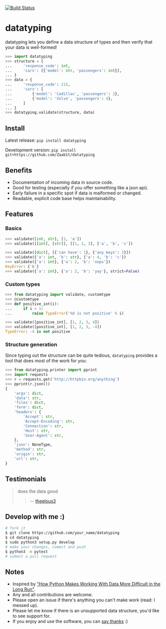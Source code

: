 [![Build Status](https://travis-ci.org/Zaab1t/datatyping.svg?branch=master)](https://travis-ci.org/Zaab1t/datatyping)


# datatyping
datatyping lets you define a data structure of types and then verify that your
data is well-formed!

``` python
>>> import datatyping
>>> structure = {
...     'response_code': int,
...     'cars': [{'model': str, 'passengers': int}],
... }
>>> data = {
...     'response_code': 215,
...     'cars': [
...         {'model': 'Cadillac', 'passengers': 2},
...         {'model': 'Volvo', 'passengers': 4},
...     ]
... }
>>> datatyping.validate(structure, data)
```


## Install
Latest release:
`pip install datatyping`

Development version:
`pip install git+https://github.com/Zaab1t/datatyping`


## Benefits
- Documentation of incoming data in source code.
- Good for testing (especially if you offer something like a json api).
- Early failure in a specific spot if data is malformed or changed.
- Readable, explicit code base helps maintainability.


## Features
### Basics
``` python
>>> validate([int, str], [1, 'a'])
>>> validate([[int], [str]], [[1, 2, 3], ['a', 'b', 'c'])
```

``` python
>>> validate([dict], [{'can have': 1}, {'any keys': 2}])
>>> validate({'a': int, 'b': str}, {'a': 4, 'b': 'c'})
>>> validate({'a': int}, {'a': 2, 'b': 'oops'})
KeyError: {'b'}
>>> validate({'a': int}, {'a': 2, 'b': 'yay'}, strict=False)
```

### Custom types
``` python
>>> from datatyping import validate, customtype
>>> @customtype
>>> def positive_int(i):
...     if i < 1:
...         raise TypeError('%d is not positive' % i)

>>> validate([positive_int], [1, 2, 3, 4])
>>> validate([positive_int], [1, 2, 3, -4])
TypeError: -4 is not positive
```

### Structure generation
Since typing out the structure can be quite tedious, `datatyping` provides a tool that does most of the work for you:

``` python
>>> from datatyping.printer import pprint
>>> import requests
>>> r = requests.get('http://httpbin.org/anything')
>>> pprint(r.json())
{   
    'args': dict,
    'data': str,
    'files': dict,
    'form': dict,
    'headers': {   
        'Accept': str,
        'Accept-Encoding': str,
        'Connection': str,
        'Host': str,
        'User-Agent': str,
    },
    'json': NoneType,
    'method': str,
    'origin': str,
    'url': str,
}

```


## Testimonials
> does the data good
>> -- [theelous3](https://github.com/theelous3)


## Develop with me :)

``` bash
# fork it
$ git clone https://github.com/your_name/datatyping
$ cd datatyping
$ sudo python3 setup.py develop
# make your changes, commit and push
$ python3 -m pytest
# submit a pull request
```


## Notes
- Inspired by ["How Python Makes Working With Data More Difficult in the Long Run"](https://jeffknupp.com/blog/2016/11/13/how-python-makes-working-with-data-more-difficult-in-the-long-run/).
- Any and all contributions are welcome.
- Please open an issue if there's anything you can't make work (read: I messed up).
- Please let me know if there is an unsupported data structure, you'd like to see support for.
- If you enjoy and use the software, you can [say thanks](https://saythanks.io/to/Zaab1t) :)
